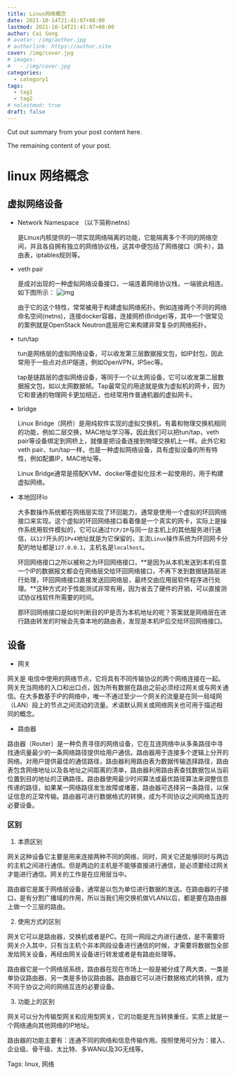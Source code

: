 ```yaml
---
title: Linux网络概念
date: 2021-10-14T21:41:07+08:00
lastmod: 2021-10-14T21:41:07+08:00
author: Cai Song
# avatar: /img/author.jpg
# authorlink: https://author.site
cover: /img/cover.jpg
# images:
#   - /img/cover.jpg
categories:
  - category1
tags:
  - tag1
  - tag2
# nolastmod: true
draft: false
---
```


Cut out summary from your post content here.

<!--more-->

The remaining content of your post.
# linux 网络概念

## 虚拟网络设备

* Network Namespace （以下简称netns）

  是Linux内核提供的一项实现网络隔离的功能，它能隔离多个不同的网络空间，并且各自拥有独立的网络协议栈，这其中便包括了网络接口（网卡），路由表，iptables规则等。

* veth pair
  
  是成对出现的一种虚拟网络设备接口，一端连着网络协议栈，一端彼此相连。如下图所示：
  ![img](https://pic2.zhimg.com/v2-6b0a6467e43cedacc73275b04421490d_r.jpg)
  
  由于它的这个特性，常常被用于构建虚拟网络拓扑。例如连接两个不同的网络命名空间(netns)，连接docker容器，连接网桥(Bridge)等，其中一个很常见的案例就是OpenStack Neutron底层用它来构建非常复杂的网络拓扑。
  
* tun/tap

  tun是网络层的虚拟网络设备，可以收发第三层数据报文包，如IP封包，因此常用于一些点对点IP隧道，例如OpenVPN，IPSec等。

  tap是链路层的虚拟网络设备，等同于一个以太网设备，它可以收发第二层数据报文包，如以太网数据帧。Tap最常见的用途就是做为虚拟机的网卡，因为它和普通的物理网卡更加相近，也经常用作普通机器的虚拟网卡。

* bridge

  Linux  Bridge（网桥）是用纯软件实现的虚拟交换机，有着和物理交换机相同的功能，例如二层交换，MAC地址学习等。因此我们可以把tun/tap，veth pair等设备绑定到网桥上，就像是把设备连接到物理交换机上一样。此外它和veth  pair、tun/tap一样，也是一种虚拟网络设备，具有虚拟设备的所有特性，例如配置IP，MAC地址等。

  Linux Bridge通常是搭配KVM、docker等虚拟化技术一起使用的，用于构建虚拟网络。

* 本地回环lo

  大多数操作系统都在网络层实现了环回能力，通常是使用一个虚拟的环回网络接口来实现。这个虚拟的环回网络接口看着像是一个真实的网卡，实际上是操作系统用软件模拟的，它可以通过`TCP/IP`与同一台主机上的其他服务进行通信，以`127`开头的`IPv4`地址就是为它保留的，主流`Linux`操作系统为环回网卡分配的地址都是`127.0.0.1`，主机名是`localhost`。

  环回网络接口之所以被称之为环回网络接口，**是因为从本机发送到本机任意一个IP的数据报文都会在网络层交给环回网络接口，不再下发到数据链路层进行处理，环回网络接口直接发送回网络层，最终交由应用层软件程序进行处理。**这种方式对于性能测试非常有用，因为省去了硬件的开销，可以直接测试协议栈软件所需要的时间。

  那环回网络接口是如何判断目的IP是否为本机地址的呢？答案就是网络层在进行路由转发的时候会先查本地的路由表，发现是本机IP后交给环回网络接口。

## 设备

* 网关

网关是  电信中使用的网络节点，它将具有不同传输协议的两个网络连接在一起。网关充当网络的入口和出口点，因为所有数据在路由之前必须经过网关或与网关通信。在大多数基于IP的网络中，唯一不通过至少一个网关的流量是在同一局域网（LAN）段上的节点之间流动的流量。术语默认网关或网络网关也可用于描述相同的概念。

* 路由器

路由器（Router）是一种负责寻径的网络设备，它在互连网络中从多条路径中寻找通讯量最少的一条网络路径提供给用户通信。路由器用于连接多个逻辑上分开的网络。对用户提供最佳的通信路径，路由器利用路由表为数据传输选择路径，路由表包含网络地址以及各地址之间距离的清单，路由器利用路由表查找数据包从当前位置到目的地址的正确路径。路由器使用最少时间算法或最优路径算法来调整信息传递的路径，如果某一网络路径发生故障或堵塞，路由器可选择另一条路径，以保证信息的正常传输。路由器可进行数据格式的转换，成为不同协议之间网络互连的必要设备。 

### 区别

1. 本质区别

网关这种设备它主要是用来连接两种不同的网络，同时，网关它还能够同时与两边的主机之间进行通信。但是两边的主机是不能够直接进行通信，是必须要经过网关才能进行通信。网关的工作是在应用层当中。

路由器它是属于网络层设备，通常是以包为单位进行数据的发送。在路由器的子接口，是有分割广播域的作用，所以当我们用交换机做VLAN以后，都是要在路由器上做一个三层的路由。

2. 使用方式的区别

网关它可以是路由器，交换机或者是PC。在同一网段之内进行通信，是不需要将网关介入其中，只有当主机个非本网段设备进行通信的时候，才需要将数据包全部发给网关设备，再经由网关设备进行转发或者是有路由处理等。

路由器它是一个网络层系统，路由器在现在市场上一般是被分成了两大类，一类是单协议路由器，另一类是多协议路由器。路由器它可以进行数据格式的转换，成为不同于协议之间的网络互连的必要设备。

3. 功能上的区别

网关可以分为传输型网关和应用型网关，它的功能是充当转换重任，实质上就是一个网络通向其他网络的IP地址。

路由器的功能主要有：连通不同的网络和信息传输作用。按照使用可分为：接入、企业级、骨干级、太比特、多WAN以及3G无线等。





Tags:
  linux, 网络